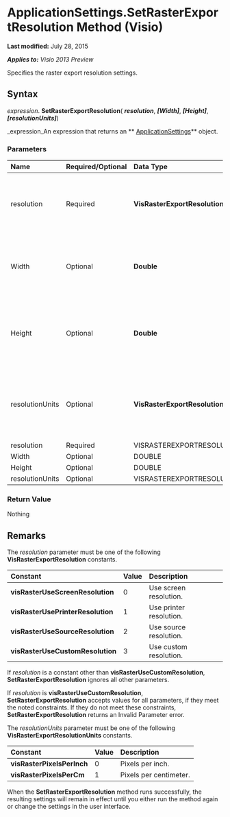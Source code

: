 
# ApplicationSettings.SetRasterExportResolution Method (Visio)

 **Last modified:** July 28, 2015

 _**Applies to:** Visio 2013 Preview_

Specifies the raster export resolution settings.


## Syntax

 _expression_. **SetRasterExportResolution**( **_resolution_**,  **_[Width]_**,  **_[Height]_**,  **_[resolutionUnits]_**)

 _expression_An expression that returns an  ** [ApplicationSettings](f2e24211-ecc6-e0f5-4c00-fc50f98a3505.md)** object.


### Parameters



|**Name**|**Required/Optional**|**Data Type**|**Description**|
|:-----|:-----|:-----|:-----|
|resolution|Required| **VisRasterExportResolution**|The raster export resolution. See Remarks for possible values.||
|Width|Optional| **Double**|The raster export resolution width. Must be greater than or equal to 1.|
|Height|Optional| **Double**|The raster export resolution height. Must be greater than or equal to 1.|
|resolutionUnits|Optional| **VisRasterExportResolutionUnits**|The units used to specify resolution. See Remarks for possible values.|
|resolution|Required|VISRASTEREXPORTRESOLUTION||
|Width|Optional|DOUBLE||
|Height|Optional|DOUBLE||
|resolutionUnits|Optional|VISRASTEREXPORTRESOLUTIONUNITS||

### Return Value

Nothing


## Remarks

The  _resolution_ parameter must be one of the following **VisRasterExportResolution** constants.



|**Constant**|**Value**|**Description**|
|:-----|:-----|:-----|
| **visRasterUseScreenResolution**|0|Use screen resolution.|
| **visRasterUsePrinterResolution**|1|Use printer resolution.|
| **visRasterUseSourceResolution**|2|Use source resolution.|
| **visRasterUseCustomResolution**|3|Use custom resolution.|
If  _resolution_ is a constant other than **visRasterUseCustomResolution**,  **SetRasterExportResolution** ignores all other parameters.

If  _resolution_ is **visRasterUseCustomResolution**,  **SetRasterExportResolution** accepts values for all parameters, if they meet the noted constraints. If they do not meet these constraints, **SetRasterExportResolution** returns an Invalid Parameter error.

The  _resolutionUnits_ parameter must be one of the following **VisRasterExportResolutionUnits** constants.



|**Constant**|**Value**|**Description**|
|:-----|:-----|:-----|
| **visRasterPixelsPerInch**|0|Pixels per inch.|
| **visRasterPixelsPerCm**|1|Pixels per centimeter.|
When the  **SetRasterExportResolution** method runs successfully, the resulting settings will remain in effect until you either run the method again or change the settings in the user interface.

